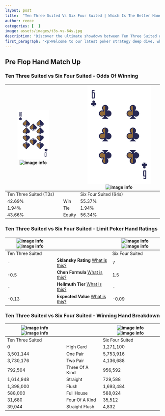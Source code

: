 ```yaml
---
layout: post
title:  "Ten Three Suited Vs Six Four Suited | Which Is The Better Hand In Poker? A Complete Guide"
author: reece
categories: [  ]
image: assets/images/t3s-vs-64s.jpg
description: "Discover the ultimate showdown between Ten Three Suited and Six Four Suited in poker! Uncover the odds, strategies, and scenarios where one hand triumphs over the other. Get ready to up your poker game with this thrilling analysis."
first_paragraph: "<p>Welcome to our latest poker strategy deep dive, where we're pitting two distinct hands against each other in a high-stakes showdown: Ten Three Suited vs Six Four Suited.</p><p>In the dynamic world of poker, every decision counts, and knowing which hand holds the upper hand is key to your success at the table.</p><p>In this article, we'll dissect these two hands, explore the scenarios where one dominates the other, and equip you with the knowledge to make strategic choices that can tip the odds in your favor.</p><p>Get ready to unravel the intriguing dynamics of these poker hands and elevate your game to new heights.</p>"
---
```




[comment]: # (sp0)

## Pre Flop Hand Match Up

<div class="table hand-ratings" markdown="1"> 



### Ten Three Suited vs Six Four Suited - Odds Of Winning


    
| ![image info](assets/images/hand1/T.png) ![image info](assets/images/hand1/3s.png) |  | ![image info](assets/images/hand2/6.png) ![image info](assets/images/hand2/4s.png) |
| -------- | -------- | -------- |
| Ten Three Suited (T3s) |  | Six Four Suited (64s) |
| 42.69% | Win | 55.37% |
| 1.94% | Tie | 1.94% |
| 43.66% | Equity | 56.34% |




[comment]: # (sp1)



### Ten Three Suited vs Six Four Suited - Limit Poker Hand Ratings


    
| ![image info](https://www.riverpairs.com/assets/images/hand1/T.png) ![image info](https://www.riverpairs.com/assets/images/hand1/3s.png) |  | ![image info](https://www.riverpairs.com/assets/images/hand2/6.png) ![image info](https://www.riverpairs.com/assets/images/hand2/4s.png) |
| -------- | -------- | -------- |
| Ten Three Suited |  | Six Four Suited |
| - | **Sklansky Rating** [What is this?](/sklansky-rating-explained) | 7 |
| -0.5 | **Chen Formula** [What is this?](/chen-formula-explained) | 1.5 |
| - | **Hellmuth Tier** [What is this?](/Hellmuth-tier-explained) | - |
| -0.13 | **Expected Value** [What is this?](/expected-value-explained) | -0.09 |




[comment]: # (sp2)



### Ten Three Suited vs Six Four Suited - Winning Hand Breakdown


    
| ![image info](https://www.riverpairs.com/assets/images/hand1/T.png) ![image info](https://www.riverpairs.com/assets/images/hand1/3s.png) |  | ![image info](https://www.riverpairs.com/assets/images/hand2/6.png) ![image info](https://www.riverpairs.com/assets/images/hand2/4s.png) |
| -------- | -------- | -------- |
| Ten Three Suited |  | Six Four Suited |
| 0 | High Card | 1,271,100 |
| 3,501,144 | One Pair | 5,753,916 |
| 3,730,176 | Two Pair | 4,136,688 |
| 792,504 | Three Of A Kind | 956,592 |
| 1,614,948 | Straight | 729,588 |
| 1,398,000 | Flush | 1,693,484 |
| 588,000 | Full House | 588,024 |
| 31,680 | Four Of A Kind | 35,512 |
| 39,044 | Straight Flush | 4,832 |




[comment]: # (sp3)



</div>

[comment]: # (sp4)



[comment]: # (sp5)


